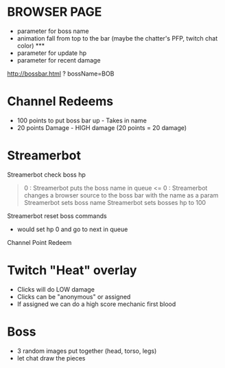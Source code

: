 # BROWSER PAGE
- parameter for boss name
- animation fall from top to the bar (maybe the chatter's PFP, twitch chat color) ***
- parameter for update hp
- parameter for recent damage

http://bossbar.html ? bossName=BOB 

# Channel Redeems
- 100 points to put boss bar up - Takes in name
- 20 points Damage - HIGH damage (20 points = 20 damage)

# Streamerbot
Streamerbot check boss hp
 > 0 : 
    Streamerbot puts the boss name in queue
 <= 0 :
    Streamerbot changes a browser source to the boss bar with the name as a param
    Streamerbot sets boss name
    Streamerbot sets bosses hp to 100

Streamerbot reset boss commands
- would set hp 0 and go to next in queue

Channel Point Redeem

# Twitch "Heat" overlay
- Clicks will do LOW damage
- Clicks can be "anonymous" or assigned
- If assigned
    we can do a high score mechanic
    first blood

# Boss
- 3 random images put together (head, torso, legs)
- let chat draw the pieces
